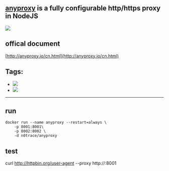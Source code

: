 ## [anyproxy](https://github.com/alibaba/anyproxy) is a fully configurable http/https proxy in NodeJS

[![](https://images.microbadger.com/badges/image/n0trace/anyproxy.svg)](https://microbadger.com/images/n0trace/anyproxy "Get your own image badge on microbadger.com")

## offical document

[http://anyproxy.io/cn.html](http://anyproxy.io/cn.html)

## Tags:
* [![](https://images.microbadger.com/badges/version/n0trace/anyproxy.svg)](https://microbadger.com/images/n0trace/anyproxy "Get your own version badge on microbadger.com")
* [![](https://images.microbadger.com/badges/version/n0trace/anyproxy:beta.svg)](https://microbadger.com/images/n0trace/anyproxy:beta "Get your own version badge on microbadger.com")

---
## run

```
docker run --name anyproxy --restart=always \
	-p 8001:8001\
	-p 8002:8002 \
	-d n0trace/anyproxy
```

## test

curl http://httpbin.org/user-agent --proxy http://<server-ip>:8001
